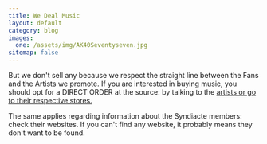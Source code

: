 ```yaml
---
title: We Deal Music
layout: default
category: blog
images:
  one: /assets/img/AK40Seventyseven.jpg
sitemap: false
---
```

But we don't sell any because we respect the straight line between the Fans and the Artists we promote. If you are interested in buying music, you should opt for a DIRECT ORDER at the source: by talking to the <a href="/artists/">artists or go to their respective stores.</a> <br />

The same applies regarding information about the Syndiacte members: check their websites. If you can't find any website, it probably means they don't want to be found.<br />
